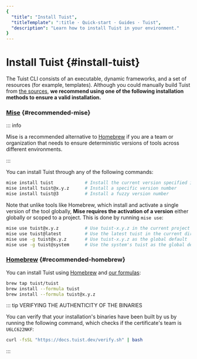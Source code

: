 ```yaml
---
{
  "title": "Install Tuist",
  "titleTemplate": ":title · Quick-start · Guides · Tuist",
  "description": "Learn how to install Tuist in your environment."
}
---
```

# Install Tuist {#install-tuist}

The Tuist CLI consists of an executable, dynamic frameworks, and a set of
resources (for example, templates). Although you could manually build Tuist from
[the sources](https://github.com/tuist/tuist), **we recommend using one of the
following installation methods to ensure a valid installation.**

### <a href="https://github.com/jdx/mise">Mise</a> {#recommended-mise}

::: info
<!-- -->
Mise is a recommended alternative to [Homebrew](https://brew.sh) if you are a
team or organization that needs to ensure deterministic versions of tools across
different environments.
<!-- -->
:::

You can install Tuist through any of the following commands:

```bash
mise install tuist            # Install the current version specified in .tool-versions/.mise.toml
mise install tuist@x.y.z      # Install a specific version number
mise install tuist@3          # Install a fuzzy version number
```

Note that unlike tools like Homebrew, which install and activate a single
version of the tool globally, **Mise requires the activation of a version**
either globally or scoped to a project. This is done by running `mise use`:

```bash
mise use tuist@x.y.z          # Use tuist-x.y.z in the current project
mise use tuist@latest         # Use the latest tuist in the current directory
mise use -g tuist@x.y.z       # Use tuist-x.y.z as the global default
mise use -g tuist@system      # Use the system's tuist as the global default
```

### <a href="https://brew.sh">Homebrew</a> {#recommended-homebrew}

You can install Tuist using [Homebrew](https://brew.sh) and [our
formulas](https://github.com/tuist/homebrew-tuist):

```bash
brew tap tuist/tuist
brew install --formula tuist
brew install --formula tuist@x.y.z
```

::: tip VERIFYING THE AUTHENTICITY OF THE BINARIES
<!-- -->
You can verify that your installation's binaries have been built by us by
running the following command, which checks if the certificate's team is
`U6LC622NKF`:

```bash
curl -fsSL "https://docs.tuist.dev/verify.sh" | bash
```
<!-- -->
:::
